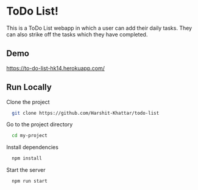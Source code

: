 
# ToDo List!

This is a ToDo List webapp in which a user can add their daily tasks.
They can also strike off the tasks which they have completed.


## Demo

https://to-do-list-hk14.herokuapp.com/

## Run Locally

Clone the project

```bash
  git clone https://github.com/Harshit-Khattar/todo-list
```

Go to the project directory

```bash
  cd my-project
```

Install dependencies

```bash
  npm install
```

Start the server

```bash
  npm run start
```

